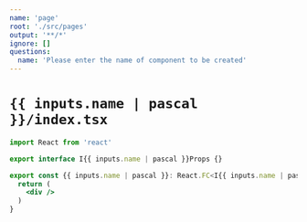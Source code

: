 ```yaml
---
name: 'page'
root: './src/pages'
output: '**/*'
ignore: []
questions:
  name: 'Please enter the name of component to be created'
---
```


# `{{ inputs.name | pascal }}/index.tsx`

```jsx
import React from 'react'

export interface I{{ inputs.name | pascal }}Props {}

export const {{ inputs.name | pascal }}: React.FC<I{{ inputs.name | pascal }}Props> = (): JSX.Element => {
  return (
    <div />
  )
}

```